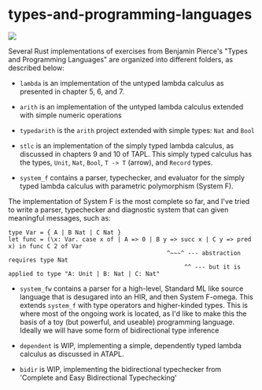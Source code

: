 # types-and-programming-languages

![](https://github.com/lazear/types-and-programming-languages/workflows/Rust/badge.svg)

Several Rust implementations of exercises from Benjamin Pierce's "Types and Programming Languages" are organized into different folders, as described below:

- `lambda` is an implementation of the untyped lambda calculus as presented in chapter 5, 6, and 7.

- `arith` is an implementation of the untyped lambda calculus extended with simple numeric operations

- `typedarith` is the `arith` project extended with simple types: `Nat` and `Bool`

- `stlc` is an implementation of the simply typed lambda calculus, as discussed in chapters 9 and 10 of TAPL. This simply typed calculus has the types, `Unit`, `Nat`, `Bool`, `T -> T` (arrow), and `Record` types.

- `system_f` contains a parser, typechecker, and evaluator for the simply typed lambda calculus with parametric polymorphism (System F). 

The implementation of System F is the most complete so far, and I've tried to write a parser, typechecker and diagnostic system that can given meaningful messages, such as:

```
type Var = { A | B Nat | C Nat }
let func = (\x: Var. case x of | A => 0 | B y => succ x | C y => pred x) in func C 2 of Var
                                             ^~~~^ --- abstraction requires type Nat
                                                  ^^ --- but it is applied to type "A: Unit | B: Nat | C: Nat"
```

- `system_fw` contains a parser for a high-level, Standard ML like source language that is desugared into an HIR, and then System F-omega. This extends `system_f` with type operators and higher-kinded types. This is where most of the ongoing work is located, as I'd like to make this the basis of a toy (but powerful, and useable) programming language. Ideally we will have some form of bidirectional type inference

- `dependent` is WIP, implementing a simple, dependently typed lambda calculus as discussed in ATAPL.

- `bidir` is WIP, implementing the bidirectional typechecker from 'Complete and Easy Bidirectional Typechecking'